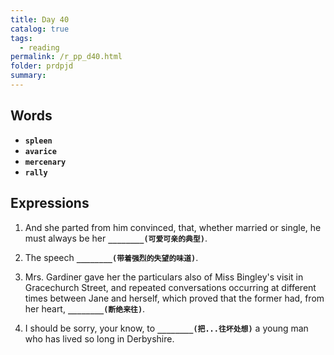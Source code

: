```yaml
---
title: Day 40
catalog: true
tags: 
  - reading
permalink: /r_pp_d40.html
folder: prdpjd
summary: 
---
```


## Words

-   <b data-toggle="tooltip" data-original-title="{{site.data.glossary.spleen}}">`spleen`</b>
-   <b data-toggle="tooltip" data-original-title="{{site.data.glossary.avarice}}">`avarice`</b>
-   <b data-toggle="tooltip" data-original-title="{{site.data.glossary.mercenary}}">`mercenary`</b>
-   <b data-toggle="tooltip" data-original-title="{{site.data.glossary.rally}}">`rally`</b>


## Expressions

1.  And she parted from him convinced, that, whether married or single, he must always be her <b data-toggle="tooltip" data-original-title="{{site.data.answers.d40_a}}">`________(可爱可亲的典型)`</b>.

2.  The speech <b data-toggle="tooltip" data-original-title="{{site.data.answers.d40_b}}">`________(带着强烈的失望的味道)`</b>.

3.  Mrs. Gardiner gave her the particulars also of Miss Bingley's visit in Gracechurch Street, and repeated conversations occurring at different times between Jane and herself, which proved that the former had, from her heart, <b data-toggle="tooltip" data-original-title="{{site.data.answers.d40_c}}">`________(断绝来往)`</b>.

4.  I should be sorry, your know, to <b data-toggle="tooltip" data-original-title="{{site.data.answers.d40_d}}">`________(把...往坏处想)`</b> a young man who has lived so long in Derbyshire.